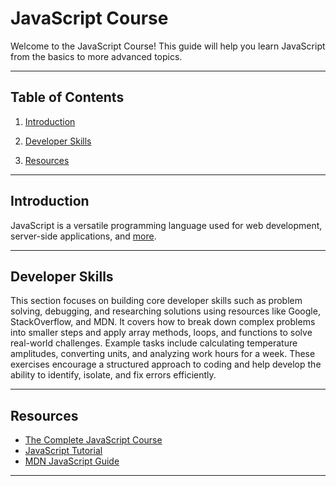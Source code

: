 # JavaScript Course

Welcome to the JavaScript Course! This guide will help you learn JavaScript from the basics to more advanced topics.

---

## Table of Contents

1. [Introduction](#introduction)

1. [Developer Skills](#developer-skills)

1. [Resources](#resources)

---

## Introduction

JavaScript is a versatile programming language used for web development, server-side applications, and [more](/00-Introduction/Intro.md).

---

## Developer Skills

This section focuses on building core developer skills such as problem solving, debugging, and researching solutions using resources like Google, StackOverflow, and MDN. It covers how to break down complex problems into smaller steps and apply array methods, loops, and functions to solve real-world challenges. Example tasks include calculating temperature amplitudes, converting units, and analyzing work hours for a week. These exercises encourage a structured approach to coding and help develop the ability to identify, isolate, and fix errors efficiently.

---

## Resources

- [The Complete JavaScript Course](https://www.udemy.com/course/the-complete-javascript-course/?kw=the+complete+ja&src=sac&couponCode=CP130525BRGB)
- [JavaScript Tutorial](https://www.w3schools.com/Js/)
- [MDN JavaScript Guide](https://developer.mozilla.org/en-US/docs/Web/JavaScript/Guide)

---
